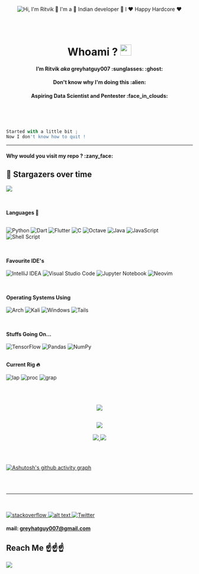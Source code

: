 <p align="center ">
  
  <img src="https://github.com/greyhatguy007/resources/blob/main/Intro.gif" alt="Hi, I'm Ritvik 👋 I'm a 🚀 Indian developer 🚀 I ❤️ Happy Hardcore ❤️">
</p>
<br> </br>
<h1 align="center" > <b> Whoami ? <img src="https://raw.githubusercontent.com/nixin72/nixin72/master/wave.gif" width="30px"> </b> </h1>

<h4 align="center"> I’m Ritvik <I> aka </I> greyhatguy007 :sunglasses:  :ghost: </h4>
<h4 align="center"> Don't know why I'm doing this :alien: </h4>
<h4 align="center"> Aspiring Data Scientist and Pentester :face_in_clouds: </h4>
<br></br>


```python

Started with a little bit ;
Now I don't know how to quit !
```



<hr> </hr>
<h4> Why would you visit my repo ? :zany_face: </h4>

## 🌟 Stargazers over time
![](https://komarev.com/ghpvc/?username=greyhatguy007&label=PROFILE+VIEWS&style=plastic)


<br></br>
<b> Languages 🥸</b>
<br></br>

![Python](https://img.shields.io/badge/python-3670A0?style=for-the-badge&logo=python&logoColor=ffdd54)
![Dart](https://img.shields.io/badge/Dart-0175C2?style=for-the-badge&logo=dart&logoColor=white)
![Flutter](https://img.shields.io/badge/Flutter-02569B?style=for-the-badge&logo=flutter&logoColor=white)
![C](https://img.shields.io/badge/c-%2300599C.svg?style=for-the-badge&logo=c&logoColor=white)
![Octave](https://img.shields.io/badge/OCTAVE-darkblue?style=for-the-badge&logo=octave&logoColor=fcd683)
![Java](https://img.shields.io/badge/java-%23ED8B00.svg?style=for-the-badge&logo=java&logoColor=white)
![JavaScript](https://img.shields.io/badge/javascript-%23323330.svg?style=for-the-badge&logo=javascript&logoColor=%23F7DF1E)
![Shell Script](https://img.shields.io/badge/shell_script-%23121011.svg?style=for-the-badge&logo=gnu-bash&logoColor=white)


<br></br>
<b> Favourite IDE's </b>
<br></br>
![IntelliJ IDEA](https://img.shields.io/badge/IntelliJIDEA-000000.svg?style=for-the-badge&logo=intellij-idea&logoColor=white)
![Visual Studio Code](https://img.shields.io/badge/Visual%20Studio%20Code-0078d7.svg?style=for-the-badge&logo=visual-studio-code&logoColor=white)
![Jupyter Notebook](https://img.shields.io/badge/jupyter-%23FA0F00.svg?style=for-the-badge&logo=jupyter&logoColor=white)
![Neovim](https://img.shields.io/badge/NeoVim-%2357A143.svg?&style=for-the-badge&logo=neovim&logoColor=white)


<br><br>
<b> Operating Systems Using </b>
<br><br>
![Arch](https://img.shields.io/badge/Arch%20Linux-1793D1?logo=arch-linux&logoColor=fff&style=for-the-badge)
![Kali](https://img.shields.io/badge/Kali-268BEE?style=for-the-badge&logo=kalilinux&logoColor=white)
![Windows](https://img.shields.io/badge/Windows-0078D6?style=for-the-badge&logo=windows&logoColor=white)
![Tails](https://img.shields.io/badge/Tails%20-56347C?&style=for-the-badge&logo=tails&logoColor=white)


<br></br>
<b> Stuffs Going On... </b>
<br></br>
![TensorFlow](https://img.shields.io/badge/TensorFlow-%23FF6F00.svg?style=for-the-badge&logo=TensorFlow&logoColor=white)
![Pandas](https://img.shields.io/badge/pandas-%23150458.svg?style=for-the-badge&logo=pandas&logoColor=white)
![NumPy](https://img.shields.io/badge/numpy-%23013243.svg?style=for-the-badge&logo=numpy&logoColor=white)
<br></br>

<b> Current Rig 🔥 </b>
<br/> <br/>
![lap](https://img.shields.io/badge/hp%20laptop-0096D6?style=for-the-badge&logo=hp&logoColor=white)
![proc](https://img.shields.io/badge/Intel%20Core_i5_9th%20Gen-0071C5?style=for-the-badge&logo=intel&logoColor=white)
![grap](https://img.shields.io/badge/NVIDIA-GTX1050Ti-76B900?style=for-the-badge&logo=nvidia&logoColor=white)
<br></br>

<p align="center">
<br></br>
<img src="https://img.shields.io/badge/github-%23121011.svg?style=for-the-badge&logo=github&logoColor=white">
<br></br>
</p>

<p align="center">
  <a href="https://github.com/anuraghazra/convoychat">
  <img  src="https://github-readme-stats.vercel.app/api/top-langs/?username=greyhatguy007&langs_count=10)](https://github.com/anuraghazra/github-readme-stats&theme=radical" />
</a>
  <br></br>
<a href="https://github.com/anuraghazra/github-readme-stats">
  <img src="https://github-readme-stats.vercel.app/api?username=greyhatguy007&show_icons=true&theme=radical" />
</a>
<a href="https://github.com/anuraghazra/github-readme-streak-stats">
  <img src="https://github-readme-streak-stats.herokuapp.com/?user=greyhatguy007&theme=dark"> </a>
</p>
<br></br>

[![Ashutosh's github activity graph](https://activity-graph.herokuapp.com/graph?username=greyhatguy007&theme=xcode)](https://github.com/ashutosh00710/github-readme-activity-graph)

<br></br>
<!--
[![GitHub Streak](https://github-readme-streak-stats.herokuapp.com/?user=greyhatguy007&theme=dark)](https://git.io/streak-stats)

<br></br>
![Spotify](https://img.shields.io/badge/Spotify-1ED760?style=for-the-badge&logo=spotify&logoColor=white)
<br></br>
![Alt text](https://spotify-recently-played-readme.vercel.app/api?user=eed9u1qa5bcccpdjyflal5st4&width=400?style=centerme)
<br></br>
-->
<hr>

<br></br>
<a href="https://stackoverflow.com/users/18259104/ritvik-prasad">
  ![stackoverflow](https://img.shields.io/badge/Stack_Overflow-FE7A16?style=for-the-badge&logo=stack-overflow&logoColor=white) </a>
<a href="https://instagram.com/rit_08_"> 
  ![alt text](https://img.shields.io/badge/Instagram-E4405F?style=for-the-badge&logo=instagram&logoColor=white)  </a>
<a href="https://twitter.com/rit_08_">
![Twitter](https://img.shields.io/badge/Twitter-1DA1F2?style=for-the-badge&logo=twitter&logoColor=white) </a>
#### mail: greyhatguy007@gmail.com

## Reach Me ☝️☝️☝️


![](https://hit.yhype.me/github/profile?user_id=77543865)

